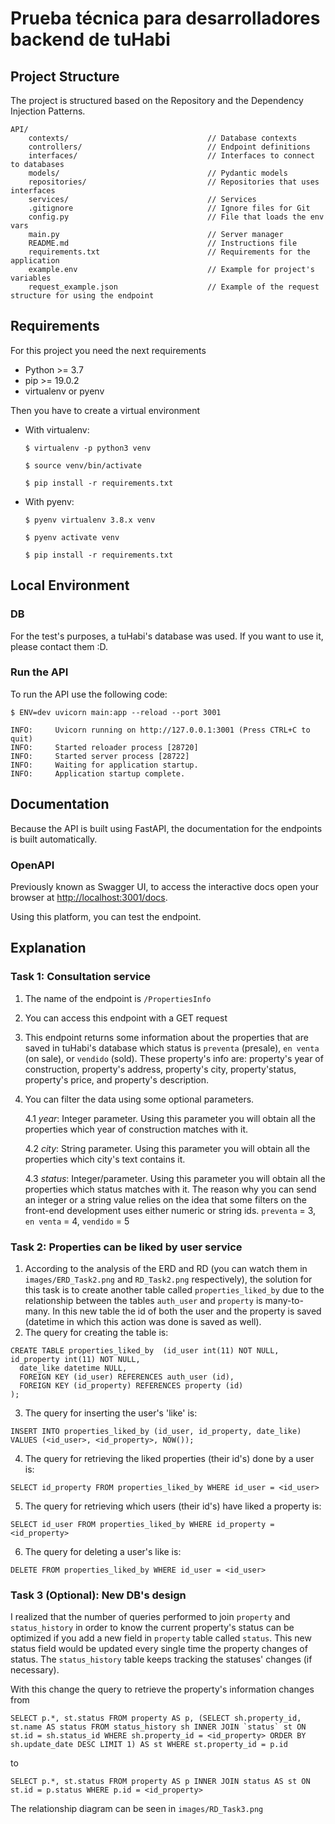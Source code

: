 # Prueba técnica para desarrolladores backend de tuHabi

## Project Structure

The project is structured based on the Repository and the Dependency Injection Patterns.

```
API/
    contexts/                               // Database contexts
    controllers/                            // Endpoint definitions
    interfaces/                             // Interfaces to connect to databases
    models/                                 // Pydantic models
    repositories/                           // Repositories that uses interfaces
    services/                               // Services
    .gitignore                              // Ignore files for Git
    config.py                               // File that loads the env vars
    main.py                                 // Server manager
    README.md                               // Instructions file
    requirements.txt                        // Requirements for the application
    example.env                             // Example for project's variables
    request_example.json                    // Example of the request structure for using the endpoint
```

<div style="margin-bottom: 3%"></div>

## Requirements

For this project you need the next requirements

* Python >= 3.7
* pip >= 19.0.2
* virtualenv or pyenv

Then you have to create a virtual environment

* With virtualenv:

  ```console
  $ virtualenv -p python3 venv

  $ source venv/bin/activate

  $ pip install -r requirements.txt
  ```

* With pyenv:
  ```console
  $ pyenv virtualenv 3.8.x venv

  $ pyenv activate venv

  $ pip install -r requirements.txt
  ```
<div style="margin-bottom: 3%"></div>

## Local Environment

### DB

For the test's purposes, a tuHabi's database was used. If you want to use it, please contact them :D.

### Run the API

To run the API use the following code:

```console
$ ENV=dev uvicorn main:app --reload --port 3001

INFO:     Uvicorn running on http://127.0.0.1:3001 (Press CTRL+C to quit)
INFO:     Started reloader process [28720]
INFO:     Started server process [28722]
INFO:     Waiting for application startup.
INFO:     Application startup complete.
```

<div style="margin-bottom: 3%"></div>


## Documentation

Because the API is built using FastAPI, the documentation for the endpoints is built automatically.

### OpenAPI

Previously known as Swagger UI, to access the interactive docs open your browser at <a href="http://127.0.0.1:3001/docs" class="external-link" target="_blank">http://localhost:3001/docs</a>.

Using this platform, you can test the endpoint.

## Explanation

### Task 1: Consultation service

1. The name of the endpoint is `/PropertiesInfo`
2. You can access this endpoint with a GET request
3. This endpoint returns some information about the properties that are saved in tuHabi's database which status is `preventa` (presale), `en venta` (on sale), or  `vendido` (sold). These property's info are: property's year of construction, property's address, property's city, property'status, property's price, and property's description.
4. You can filter the data using some optional parameters.

    4.1 *year*: Integer parameter. Using this parameter you will obtain all the properties which year of construction matches with it.

    4.2 *city*: String parameter. Using this parameter you will obtain all the properties which city's text contains it. 

    4.3 *status*: Integer/parameter. Using this parameter you will obtain all the properties which status matches with it. The reason why you can send an integer or a string value relies on the idea that some filters on the front-end development uses either numeric or string ids.  `preventa` = 3, `en venta` = 4, `vendido` = 5

### Task 2: Properties can be liked by user service

1. According to the analysis of the ERD and RD (you can watch them in `images/ERD_Task2.png` and `RD_Task2.png` respectively), the solution for this task is to create another table called `properties_liked_by` due to the relationship between the tables `auth_user` and `property` is many-to-many. In this new table the id of both the user and the property is saved (datetime in which this action was done is saved as well).
2. The query for creating the table is:
```
CREATE TABLE properties_liked_by  (id_user int(11) NOT NULL, id_property int(11) NOT NULL,
  date_like datetime NULL,
  FOREIGN KEY (id_user) REFERENCES auth_user (id),
  FOREIGN KEY (id_property) REFERENCES property (id)
);
```
3. The query for inserting the user's 'like' is:
```
INSERT INTO properties_liked_by (id_user, id_property, date_like) VALUES (<id_user>, <id_property>, NOW());
```
4. The query for retrieving the liked properties (their id's) done by a user is:
```
SELECT id_property FROM properties_liked_by WHERE id_user = <id_user>
```
5. The query for retrieving which users (their id's) have liked a property is:
```
SELECT id_user FROM properties_liked_by WHERE id_property = <id_property>
```
6. The query for deleting a user's like is:
```
DELETE FROM properties_liked_by WHERE id_user = <id_user>
```

### Task 3 (Optional): New DB's design
I realized that the number of queries performed to join `property` and `status_history` in order to know the current property's status can be optimized if you add a new field in `property` table called `status`. This new status field would be updated every single time the property changes of status. The `status_history` table keeps tracking the statuses' changes (if necessary).

With this change the query to retrieve the property's information changes from
```
SELECT p.*, st.status FROM property AS p, (SELECT sh.property_id, st.name AS status FROM status_history sh INNER JOIN `status` st ON st.id = sh.status_id WHERE sh.property_id = <id_property> ORDER BY sh.update_date DESC LIMIT 1) AS st WHERE st.property_id = p.id
```
to 
```
SELECT p.*, st.status FROM property AS p INNER JOIN status AS st ON st.id = p.status WHERE p.id = <id_property>
```
The relationship diagram can be seen in `images/RD_Task3.png`